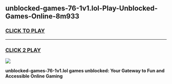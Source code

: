 
## unblocked-games-76-1v1.lol-Play-Unblocked-Games-Online-8m933
<h3>
<a href="https://premium76.site?title=unblocked-games-76-1v1.lol&ref=24A">CLICK TO PLAY</a></h3>
<hr>

<h3>
<a href="https://premium76.site?title=unblocked-games-76-1v1.lol&ref=24A">CLICK 2 PLAY</a>
  
</h3>

<a href="https://premium76.site?title=unblocked-games-76-1v1.lol&ref=24A"><img src="https://clearcache.store/games.png"></a>


**unblocked-games-76-1v1.lol games unblocked: Your Gateway to Fun and Accessible Online Gaming**
